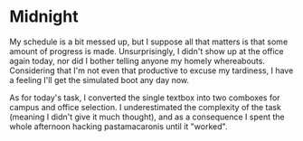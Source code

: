 # Midnight
My schedule is a bit messed up, but I suppose all that matters is that some amount of progress is made. Unsurprisingly, I didn't show up at the office again today, nor did I bother telling anyone my homely whereabouts. Considering that I'm not even that productive to excuse my tardiness, I have a feeling I'll get the simulated boot any day now.

As for today's task, I converted the single textbox into two comboxes for campus and office selection. I underestimated the complexity of the task (meaning I didn't give it much thought), and as a consequence I spent the whole afternoon hacking pastamacaronis until it "worked".
